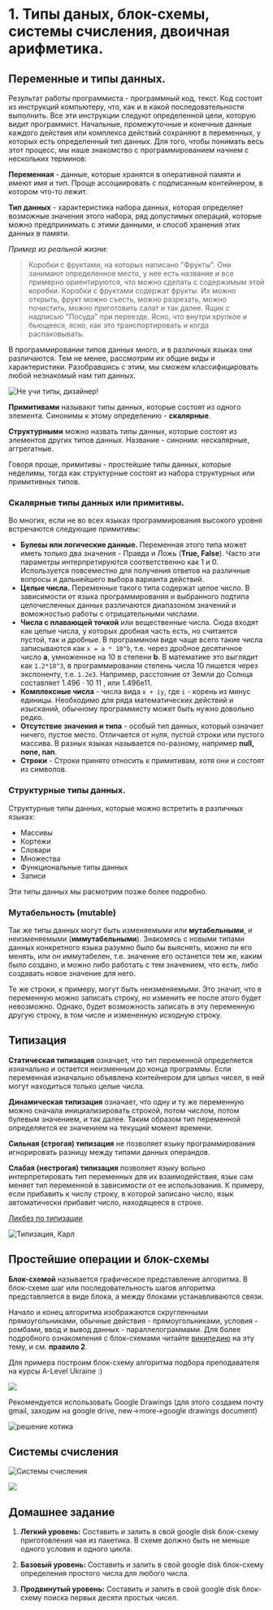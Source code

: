 # 1. Типы даных, блок-схемы, системы счисления, двоичная арифметика.

## Переменные и типы данных.

Результат работы программиста - программный код, текст. Код состоит из инструкций компьютеру, что, как и в какой последовательности выполнить. Все эти инструкции следуют определенной цели, которую видит программист. Начальные, промежуточные и конечные данные каждого действия или комплекса действий сохраняют в переменных, у которых есть определенный тип данных. Для того, чтобы понимать весь этот процесс, мы наше знакомство с программированием начнем с нескольких терминов:

**Переменная** - данные, которые хранятся в оперативной памяти и имеют имя и тип. Проще ассоциировать с подписанным контейнером, в котором что-то лежит.

**Тип данных** - характеристика набора данных, которая определяет возможные значения этого набора, ряд допустимых операций, которые можно предпринимать с этими данными, и способ хранения этих данных в памяти.

*Пример из реальной жизни:*
>Коробки с фруктами, на которых написано "Фрукты". Они занимают определенное место, у нее есть название и все примерно ориентируются, что можно сделать с содержимым этой коробки. Коробки с фруктами содержат фрукты. Их можно открыть, фрукт можно съесть, можно разрезать, можно почистить, можно приготовить салат и так далее.
>Ящик с надписью "Посуда" при переезде. Ясно, что внутри хрупкое и бьющееся, ясно, как это транспортировать и когда распаковывать. 

В программировании типов данных много, и в различных языках они различаются. Тем не менее, рассмотрим их общие виды и характеристики. Разобравшись с этим, мы сможем классифицировать любой незнакомый нам тип данных.

![Не учи типы, дизайнер!](http://memesmix.net/media/created/1z591q.jpg)


**Примитивами** называют типы данных, которые состоят из одного элемента. Синонимы к этому определению - **скалярные**.

**Структурными** можно назвать типы данных, которые состоят из элементов других типов данных. Название - синоним: нескалярные, аггрегатные.

Говоря проще, примитивы - простейшие типы данных, которые неделимы, тогда как структурные состоят из набора структурных или примитивных типов.

### Скалярные типы данных или примитивы.

Во многих, если не во всех языках программирования высокого уровня встречаются следующие примитивы:

- **Булевы или логические данные.** Переменная этого типа может иметь только два значения - Правда и Ложь (**True, False**). Часто эти параметры интерпретируются соответственно как 1 и 0. Используется повсеместно для получения ответов на различные вопросы и дальнейшего выбора варианта действий.
- **Целые числа.** Переменные такого типа содержат целое число. В зависимости от языка программирования и выбранного подтипа целочисленных данных различаются диапазоном значений и воможностью работы с отрицательными числами.
- **Числа с плавающей точкой** или вещественные числа. Сюда входят как целые числа, у которых дробная часть есть, но считается пустой, так и дробные. В программном виде чаще всего такие числа записываются как `x = a * 10^b`, т.е. через дробное десятичное число **a**, умноженное на 10 в степени **b**. В математике это выглядит как `1.2*10^3`, в программировании степень числа 10 пишется через экспоненту, т.е. `1.2e3`. Например, расстояние от Земли до Солнца составляет 1.496 · 10 11 , или 1.496e11.
- **Комплексные числа** - числа вида `x + iy`, где `i` - корень из минус единицы. Необходимо для ряда математических действий и изысканий, обычному программисту может быть нужно довольно редко.
- **Отсутствие значения и типа** - особый тип данных, который означает ничего, пустое место. Отличается от нуля, пустой строки или пустого массива. В разных языках называется по-разному, например **null, none, nan**.
- **Строки** - Строки принято относить к примитивам, хотя они и состоят из символов.



### Структурные типы данных.

Структурные типы данных, которые можно встретить в различных языках:

- Массивы
- Кортежи
- Словари
- Множества
- Функциональные типы данных
- Записи

Эти типы данных мы расмотрим позже более подробно.

### Мутабельность (mutable)

Так же типы данных могут быть изменяемыми или **мутабельными**, и неизменяемыми (**иммутабельными**). Знакомясь с новыми типами данных конкретного языка разумно было бы выяснять, можно ли его менять, или он иммутабелен, т.е. значение его останется тем же, каким было создано, и можно либо работать с тем значением, что есть, либо создавать новое значение для него.

Те же строки, к примеру, могут быть неизменяемыми. Это значит, что в переменную можно записать строку, но изменить ее после этого будет невозможно. Однако, будет возможность записать в эту переменную другую строку, в том числе и измененную исходную строку.

## Типизация

**Статическая типизация** означает, что тип переменной определяется изначально и остается неизменным до конца программы. Если переменная изначально объявлена контейнером для целых чисел, в ней могут находиться только целые числа.

**Динамическая типизация** означает, что одну и ту же переменную можно сначала инициализировать строкой, потом числом, потом булевым значением, и так далее. Таким образом тип переменной определяется ее значением на текущий момент времени.

**Сильная (строгая) типизация** не позволяет языку программирования игнорировать разницу между типами данных операндов.

**Слабая (нестрогая) типизация** позволяет языку вольно интерпретировать тип переменных для их взаимодействия, язык сам меняет тип переменной в зависимости от ее использования. К примеру, если прибавить к числу строку, в которой записано число, язык автоматически прибавит число, находящееся в строке.

[Ликбез по типизации](https://habr.com/ru/post/161205/)

![Типизация, Карл](http://memesmix.net/media/created/tod6d6.jpg)

## Простейшие операции и блок-схемы

**Блок-схемой** называется графическое представление алгоритма. В блок-схеме шаг или последовательность шагов алгоритма представляется в виде блока, а между блоками устанавливаются связи.

Начало и конец алгоритма изображаются скругленными прямоугольниками, обычные действия - прямоугольниками, условия - ромбами, ввод и вывод данных - параллелограммами. Для более подробного ознакомления с блок-схемами читайте [википедию](https://ru.wikipedia.org/wiki/%D0%91%D0%BB%D0%BE%D0%BA-%D1%81%D1%85%D0%B5%D0%BC%D0%B0) на эту тему, и см. **правило 2**.

Для примера построим блок-схему алгоритма подбора преподавателя на курсы A-Level Ukraine :)

![](https://snag.gy/2uEFIz.jpg)


Рекомендуется использовать Google Drawings (для этого создаем почту gmail, заходим на google drive, new->more->google drawings document)

![решение котика](https://cs7.pikabu.ru/post_img/2018/04/23/6/1524471868135292777.jpg)
## Системы счисления

![Системы счисления](http://sc109.ru/content/distant/inform/6/6klass_kod_info/images/ss.png)

![](https://memegenerator.net/img/instances/21394990.jpg)

## Домашнее задание

1. **Легкий уровень:** Составить и залить в свой google disk блок-схему приготовления чая из пакетика. В схеме должно быть не меньше одного условия и одного цикла.

2. **Базовый уровень:** Составить и залить в свой google disk блок-схему определения простого числа для любого числа.

2. **Продвинутый уровень:** Составить и залить в свой google disk блок-схему поиска первых десяти простых чисел.
 